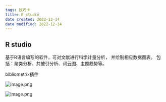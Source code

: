 ```yaml
---
tags: 技巧卡
title: R studio
date created: 2022-12-14
date modified: 2022-12-14
---
```


## R studio

基于R语言编写的软件，可对文献进行科学计量分析， 并绘制相应数据图表。 
包括：聚类分析、共被引分析、词云图、主题趋势等。

bibliometrix插件

![image.png](https://xxpic.oss-cn-qingdao.aliyuncs.com/pic/20230103092236.png)

![image.png](https://xxpic.oss-cn-qingdao.aliyuncs.com/pic/20230103092501.png)
